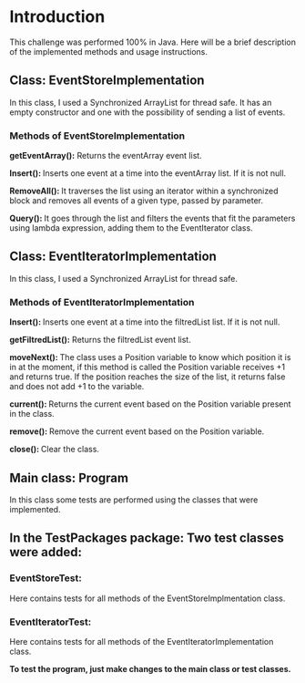 <h1> Introduction</h1>
<p>This challenge was performed 100% in Java. Here will be a brief description of the implemented methods and usage instructions.</p>

<h2> Class: EventStoreImplementation </h2>
<p>In this class, I used a Synchronized ArrayList for thread safe. It has an empty constructor and one with the possibility of sending a list of events.</p>

<h3> Methods of EventStoreImplementation</h3>
<p><b>getEventArray():</b> Returns the eventArray event list.</p>
<p><b>Insert(): </b>Inserts one event at a time into the eventArray list. If it is not null.</p>
<p><b>RemoveAll(): </b>It traverses the list using an iterator within a synchronized block and removes all events of a given type, passed by parameter.</p>
<p><b>Query(): </b>It goes through the list and filters the events that fit the parameters using lambda expression, adding them to the EventIterator class.</p>

<h2> Class: EventIteratorImplementation</h2>
<p>In this class, I used a Synchronized ArrayList for thread safe.<p>
  
<h3> Methods of EventIteratorImplementation</h3>
<p><b>Insert(): </b>Inserts one event at a time into the filtredList list. If it is not null.</p>
<p><b>getFiltredList():</b> Returns the filtredList event list.</p>
<p><b>moveNext(): </b>The class uses a Position variable to know which position it is in at the moment, if this method is called the Position variable receives +1 and returns true. If the position reaches the size of the list, it returns false and does not add +1 to the variable.</p>
<p><b>current(): </b>Returns the current event based on the Position variable present in the class.</p>
<p><b>remove(): </b>Remove the current event based on the Position variable.</p>
<p><b>close(): </b>Clear the class.</p>

<h2>Main class: Program</h2>
<p>In this class some tests are performed using the classes that were implemented.</p>

<h2> In the TestPackages package: Two test classes were added: </h2>
<h3> EventStoreTest: </h3>
<p> Here contains tests for all methods of the EventStoreImplmentation class.</p>
<h3>EventIteratorTest: </h3>
<p>Here contains tests for all methods of the EventIteratorImplementation class.</p>

<b>To test the program, just make changes to the main class or test classes.</b>